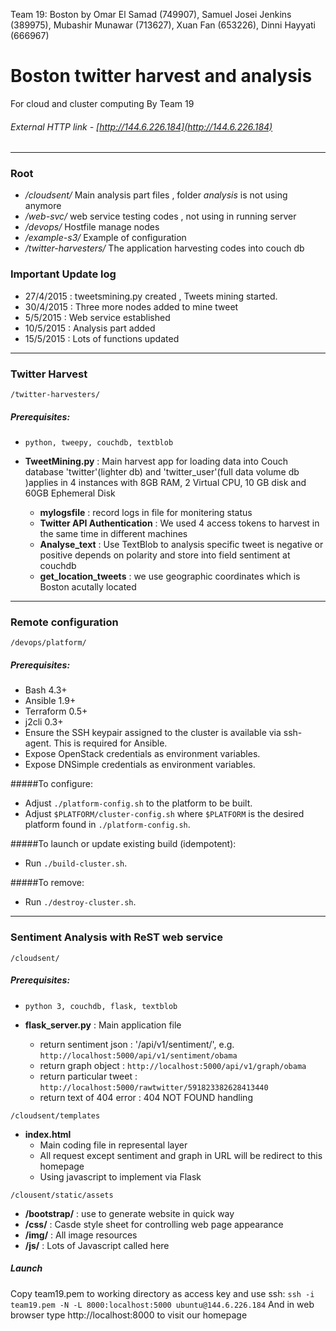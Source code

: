 Team 19: Boston by Omar El Samad (749907), Samuel Josei Jenkins (389975), Mubashir Munawar (713627), Xuan Fan (653226), Dinni Hayyati (666967)
# Boston twitter harvest and analysis
For cloud and cluster computing By Team 19
###### External HTTP link -  [http://144.6.226.184](http://144.6.226.184)
-----------------------------------------------------------------------------------------------------------------
### Root
- */cloudsent/*           Main analysis part files , folder *analysis* is not using anymore
- */web-svc/*             web service testing codes , not using in running server
- */devops/*              Hostfile manage nodes
- */example-s3/*          Example of configuration
- */twitter-harvesters/*  The application harvesting codes into couch db


### Important Update log
- 27/4/2015 : tweetsmining.py created , Tweets mining started.
- 30/4/2015 : Three more nodes added to mine tweet
- 5/5/2015  : Web service established
- 10/5/2015 : Analysis part added
- 15/5/2015 : Lots of functions updated

------------------------------------------------------------------------------------------------------------------
### Twitter Harvest 
`/twitter-harvesters/`
##### Prerequisites:
  - `python, tweepy, couchdb, textblob`

- **TweetMining.py** : Main harvest app for loading data into Couch database 'twitter'(lighter db) and 'twitter_user'(full data volume db )applies in 4 instances with 8GB RAM, 2 Virtual CPU, 10 GB                   disk and 60GB Ephemeral Disk
  - **mylogsfile** : record logs in file for monitering status
  - **Twitter API Authentication** : We used 4 access tokens to harvest in the same time in different machines
  - **Analyse_text** : Use TextBlob to analysis specific tweet is negative or positive depends on polarity and store into field sentiment at couchdb
  - **get_location_tweets** : we use geographic coordinates which is Boston acutally located

------------------------------------------------------------------------------------------------------------------
### Remote configuration
`/devops/platform/`
##### Prerequisites:
- Bash 4.3+
- Ansible 1.9+
- Terraform 0.5+
- j2cli 0.3+
- Ensure the SSH keypair assigned to the cluster is available via ssh-agent.
  This is required for Ansible.
- Expose OpenStack credentials as environment variables.
- Expose DNSimple credentials as environment variables.

#####To configure:
- Adjust `./platform-config.sh` to the platform to be built.
- Adjust `$PLATFORM/cluster-config.sh` where `$PLATFORM` is the desired platform
  found in `./platform-config.sh`.

#####To launch or update existing build (idempotent):
- Run `./build-cluster.sh`.

#####To remove:
- Run `./destroy-cluster.sh`.

------------------------------------------------------------------------------------------------------------------
### Sentiment Analysis with ReST web service
`/cloudsent/`
##### Prerequisites:
  - `python 3, couchdb, flask, textblob`

- **flask_server.py** : Main application file
  - return sentiment json : '/api/v1/sentiment/<message>', e.g. `http://localhost:5000/api/v1/sentiment/obama`
  - return graph object : `http://localhost:5000/api/v1/graph/obama`
  - return particular tweet : `http://localhost:5000/rawtwitter/591823382628413440`
  - return text of 404 error : 404 NOT FOUND handling 

`/cloudsent/templates`
- **index.html**
  - Main coding file in represental layer
  - All request except sentiment and graph in URL will be redirect to this homepage
  - Using javascript to implement via Flask

`/clousent/static/assets`
- **/bootstrap/** : use to generate website in quick way
- **/css/**       : Casde style sheet for controlling web page appearance
- **/img/**       : All image resources
- **/js/**        : Lots of Javascript called here

##### Launch
Copy team19.pem to working directory as access key and use ssh:
`ssh -i team19.pem -N -L 8000:localhost:5000 ubuntu@144.6.226.184`
And in web browser type http://localhost:8000 to visit our homepage
